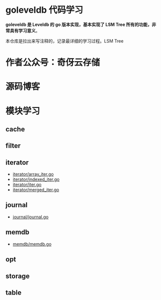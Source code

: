 # goleveldb 代码学习

**goleveldb 是 Leveldb 的 go 版本实现，基本实现了 LSM Tree 所有的功能，非常具有学习意义**。

本仓库是拉出来写注释的，记录最详细的学习过程。LSM Tree


# 作者公众号：奇伢云存储

# 源码博客

# 模块学习

## cache

## filter

## iterator

- [iterator/array_iter.go](https://github.com/liqingqiya/readcode-goleveldb-master/blob/master/leveldb/iterator/array_iter.go)
- [iterator/indexed_iter.go](https://github.com/liqingqiya/readcode-goleveldb-master/blob/master/leveldb/iterator/indexed_iter.go)
- [iterator/iter.go](https://github.com/liqingqiya/readcode-goleveldb-master/blob/master/leveldb/iterator/iter.go)
- [iterator/merged_iter.go](https://github.com/liqingqiya/readcode-goleveldb-master/blob/master/leveldb/iterator/merged_iter.go)


## journal

- [journal/journal.go](https://github.com/liqingqiya/readcode-goleveldb-master/blob/master/leveldb/journal/journal.go)

## memdb

- [memdb/memdb.go](https://github.com/liqingqiya/readcode-goleveldb-master/blob/master/leveldb/memdb/memdb.go)

## opt

## storage

## table
